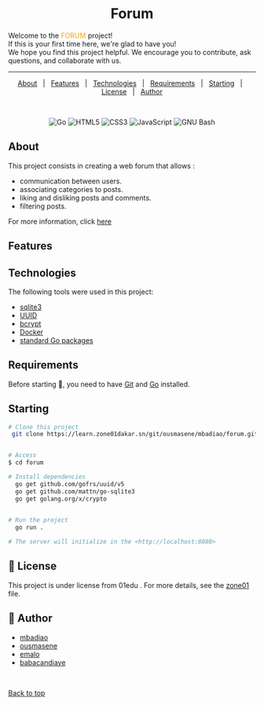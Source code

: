 
<h1 align="center">Forum</h1>

Welcome to the <font color="orange"> FORUM </font> project! <br>
If this is your first time here, we're glad to have you! <br> We hope you find this project helpful. We encourage you to contribute, ask questions, and collaborate with us.




<hr>

<p align="center">
  <a href="#dart-about">About</a> &#xa0; | &#xa0; 
  <a href="#sparkles-features">Features</a> &#xa0; | &#xa0;
  <a href="#rocket-technologies">Technologies</a> &#xa0; | &#xa0;
  <a href="#white_check_mark-requirements">Requirements</a> &#xa0; | &#xa0;
  <a href="#checkered_flag-starting">Starting</a> &#xa0; | &#xa0;
  <a href="#memo-license">License</a> &#xa0; | &#xa0;
  <a href="https://github.com/{{YOUR_GITHUB_USERNAME}}" target="_blank">Author</a>
</p>


<br>

<p align="center">
<img alt="Go" src="https://img.shields.io/badge/go-%2300ADD8.svg?&style=for-the-badge&logo=go&logoColor=blue&color=black">
<img alt="HTML5" src="https://img.shields.io/badge/html5-%23E34F26.svg?&style=for-the-badge&logo=html5&logoColor=&color=black">
<img alt="CSS3" src="https://img.shields.io/badge/css3-%231572B6.svg?&style=for-the-badge&logo=css3&logoColor=purple&color=black">
<img alt="JavaScript" src="https://img.shields.io/badge/javascript-%23323330.svg?&style=for-the-badge&logo=javascript&logoColor=yellow&color=black">
<img alt="GNU Bash" src="https://img.shields.io/badge/GNU%20Bash-%23121011.svg?&style=for-the-badge&logo=gnu-bash&logoColor=">


<br>

## About ##

This project consists in creating a web forum that allows :

- communication between users.
- associating categories to posts.
- liking and disliking posts and comments.
- filtering posts.

For more information, click [here](https://github.com/01-edu/public/tree/master/subjects/forum)


## Features



## Technologies

The following tools were used in this project:

- [sqlite3](sqlite3)
- [UUID](UUID)
- [bcrypt](bcrypt)
- [Docker](docker)
- [standard Go packages](standardGopackages)

## Requirements ##

Before starting :checkered_flag:, you need to have [Git](https://git-scm.com) and [Go](https://golang.org/doc/install) installed.

## Starting ##

```bash
# Clone this project
 git clone https://learn.zone01dakar.sn/git/ousmasene/mbadiao/forum.git


# Access
$ cd forum

# Install dependencies
  go get github.com/gofrs/uuid/v5
  go get github.com/mattn/go-sqlite3
  go get golang.org/x/crypto
    

# Run the project
  go run .

# The server will initialize in the <http://localhost:8080>
```

## :memo: License ##

This project is under license from 01edu . For more details, see the [zone01](learn.zone01dakar.sn) file.



## :memo: Author ##
- [mbadiao](https://learn.zone01dakar.sn/git/mbadiao)
- [ousmasene](https://learn.zone01dakar.sn/git/ousmasene)
- [emalo](https://learn.zone01dakar.sn/git/emalo)
- [babacandiaye](https://learn.zone01dakar.sn/git/babacandiaye)

&#xa0;


</p>

<a href="#top">Back to top</a>

